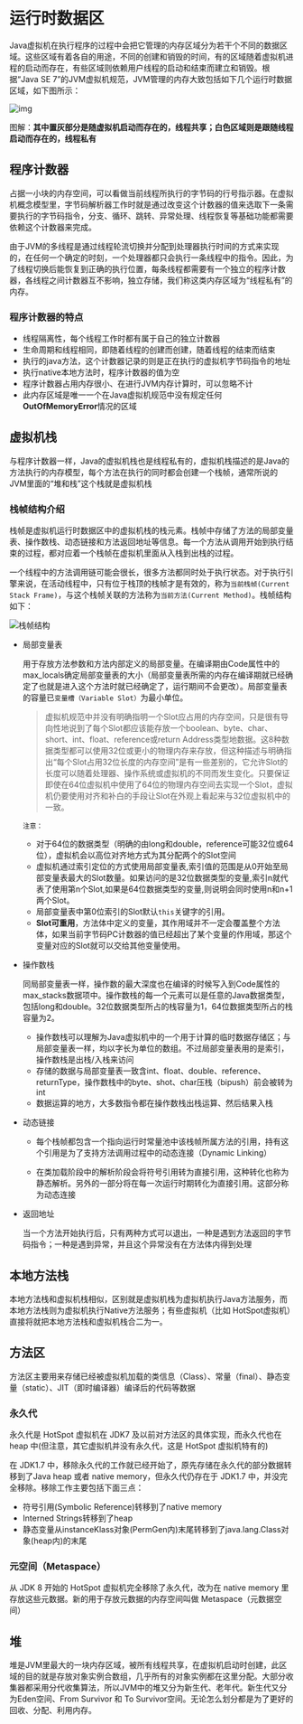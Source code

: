 # 运行时数据区

Java虚拟机在执行程序的过程中会把它管理的内存区域分为若干个不同的数据区域。这些区域有着各自的用途，不同的创建和销毁的时间，有的区域随着虚拟机进程的启动而存在，有些区域则依赖用户线程的启动和结束而建立和销毁。根据“Java SE 7”的JVM虚拟机规范，JVM管理的内存大致包括如下几个运行时数据区域，如下图所示：

![img](运行时数据区.assets/1326194-20180426163347176-898005313.png)

图解：**其中置灰部分是随虚拟机启动而存在的，线程共享；白色区域则是跟随线程启动而存在的，线程私有**

## 程序计数器

占据一小块的内存空间，可以看做当前线程所执行的字节码的行号指示器。在虚拟机概念模型里，字节码解析器工作时就是通过改变这个计数器的值来选取下一条需要执行的字节码指令，分支、循环、跳转、异常处理、线程恢复等基础功能都需要依赖这个计数器来完成。

由于JVM的多线程是通过线程轮流切换并分配到处理器执行时间的方式来实现的，在任何一个确定的时刻，一个处理器都只会执行一条线程中的指令。因此，为了线程切换后能恢复到正确的执行位置，每条线程都需要有一个独立的程序计数器，各线程之间计数器互不影响，独立存储，我们称这类内存区域为“线程私有”的内存。

### 程序计数器的特点

- 线程隔离性，每个线程工作时都有属于自己的独立计数器
- 生命周期和线程相同，即随着线程的创建而创建，随着线程的结束而结束
- 执行的java方法，这个计数器记录的则是正在执行的虚拟机字节码指令的地址
- 执行native本地方法时，程序计数器的值为空
- 程序计数器占用内存很小、在进行JVM内存计算时，可以忽略不计
- 此内存区域是唯一一个在Java虚拟机规范中没有规定任何**OutOfMemoryError**情况的区域



## 虚拟机栈

与程序计数器一样，Java的虚拟机栈也是线程私有的，虚拟机栈描述的是Java的方法执行的内存模型，每个方法在执行的同时都会创建一个栈帧，通常所说的JVM里面的“堆和栈”这个栈就是虚拟机栈

### 栈帧结构介绍

栈帧是虚拟机运行时数据区中的虚拟机栈的栈元素。栈帧中存储了方法的局部变量表、操作数栈、动态链接和方法返回地址等信息。每一个方法从调用开始到执行结束的过程，都对应着一个栈帧在虚拟机里面从入栈到出栈的过程。

一个线程中的方法调用链可能会很长，很多方法都同时处于执行状态。对于执行引擎来说，在活动线程中，只有位于栈顶的栈帧才是有效的，称为`当前栈帧(Current Stack Frame)`，与这个栈帧关联的方法称为`当前方法(Current Method)`。栈帧结构如下：

![栈帧结构](运行时数据区.assets/栈帧结构.jpg)

- 局部变量表

  用于存放方法参数和方法内部定义的局部变量。在编译期由Code属性中的max_locals确定局部变量表的大小（局部变量表所需的内存在编译期就已经确定了也就是进入这个方法时就已经确定了，运行期间不会更改）。局部变量表的容量已`变量槽（Variable Slot）`为最小单位。

  > 虚拟机规范中并没有明确指明一个Slot应占用的内存空间，只是很有导向性地说到了每个Slot都应该能存放一个boolean、byte、char、short、int、float、reference或return Address类型地数据。这8种数据类型都可以使用32位或更小的物理内存来存放，但这种描述与明确指出“每个Slot占用32位长度的内存空间”是有一些差别的，它允许Slot的长度可以随着处理器、操作系统或虚拟机的不同而发生变化。只要保证即使在64位虚拟机中使用了64位的物理内存空间去实现一个Slot，虚拟机仍要使用对齐和补白的手段让Slot在外观上看起来与32位虚拟机中的一致。

  `注意：`

  - 对于64位的数据类型（明确的由long和double，reference可能32位或64位），虚拟机会以高位对齐地方式为其分配两个的Slot空间
  - 虚拟机通过索引定位的方式使用局部变量表,索引值的范围是从0开始至局部变量表最大的Slot数量。如果访问的是32位数据类型的变量,索引n就代表了使用第n个Slot,如果是64位数据类型的变量,则说明会同时使用n和n+1两个Slot。
  - 局部变量表中第0位索引的Slot默认`this`关键字的引用。
  - **Slot可重用**，方法体中定义的变量，其作用域并不一定会覆盖整个方法体，如果当前字节码PC计数器的值已经超出了某个变量的作用域，那这个变量对应的Slot就可以交给其他变量使用。

- 操作数栈

  同局部变量表一样，操作数的最大深度也在编译的时候写入到Code属性的max_stacks数据项中。操作数栈的每一个元素可以是任意的Java数据类型，包括long和double。32位数据类型所占的栈容量为1，64位数据类型所占的栈容量为2。

  - 操作数栈可以理解为Java虚拟机中的一个用于计算的临时数据存储区；与局部变量表一样，均以字长为单位的数组。不过局部变量表用的是索引，操作数栈是出栈/入栈来访问
  - 存储的数据与局部变量表一致含int、float、double、reference、returnType，操作数栈中的byte、shot、char压栈（bipush）前会被转为int
  - 数据运算的地方，大多数指令都在操作数栈出栈运算、然后结果入栈

- 动态链接

  - 每个栈帧都包含一个指向运行时常量池中该栈帧所属方法的引用，持有这个引用是为了支持方法调用过程中的动态连接（Dynamic Linking）

  - 在类加载阶段中的解析阶段会将符号引用转为直接引用，这种转化也称为静态解析。另外的一部分将在每一次运行时期转化为直接引用。这部分称为动态连接

- 返回地址

  当一个方法开始执行后，只有两种方式可以退出，一种是遇到方法返回的字节码指令；一种是遇到异常，并且这个异常没有在方法体内得到处理

## 本地方法栈

本地方法栈和虚拟机栈相似，区别就是虚拟机栈为虚拟机执行Java方法服务，而本地方法栈则为虚拟机执行Native方法服务；有些虚拟机（比如 HotSpot虚拟机）直接将就把本地方法栈和虚拟机栈合二为一。

## 方法区

方法区主要用来存储已经被虚拟机加载的类信息（Class）、常量（final）、静态变量（static）、JIT（即时编译器）编译后的代码等数据

### 永久代

永久代是 HotSpot 虚拟机在 JDK7 及以前对方法区的具体实现，而永久代也在 heap 中(但注意，其它虚拟机并没有永久代，这是 HotSpot 虚拟机特有的)

在 JDK1.7 中，移除永久代的工作就已经开始了，原先存储在永久代的部分数据转移到了Java heap 或者 native memory，但永久代仍存在于 JDK1.7 中，并没完全移除。移除工作主要包括下面三点：

- 符号引用(Symbolic Reference)转移到了native memory
- Interned Strings转移到了heap
- 静态变量从instanceKlass对象(PermGen内)末尾转移到了java.lang.Class对象(heap内)的末尾

### 元空间（Metaspace）

从 JDK 8 开始的 HotSpot 虚拟机完全移除了永久代，改为在 native memory 里存放这些元数据。新的用于存放元数据的内存空间叫做 Metaspace（元数据空间）

## 堆

堆是JVM里最大的一块内存区域，被所有线程共享，在虚拟机启动时创建，此区域的目的就是存放对象实例合数组，几乎所有的对象实例都在这里分配。大部分收集器都采用分代收集算法，所以JVM中的堆又分为新生代、老年代。新生代又分为Eden空间、From Survivor 和 To Survivor空间。无论怎么划分都是为了更好的回收、分配、利用内存。